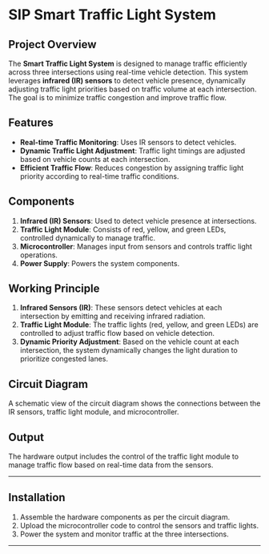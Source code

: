 # SIP Smart Traffic Light System

## Project Overview

The **Smart Traffic Light System** is designed to manage traffic efficiently across three intersections using real-time vehicle detection. This system leverages **infrared (IR) sensors** to detect vehicle presence, dynamically adjusting traffic light priorities based on traffic volume at each intersection. The goal is to minimize traffic congestion and improve traffic flow.


## Features

- **Real-time Traffic Monitoring**: Uses IR sensors to detect vehicles.
- **Dynamic Traffic Light Adjustment**: Traffic light timings are adjusted based on vehicle counts at each intersection.
- **Efficient Traffic Flow**: Reduces congestion by assigning traffic light priority according to real-time traffic conditions.

## Components

1. **Infrared (IR) Sensors**: Used to detect vehicle presence at intersections.
2. **Traffic Light Module**: Consists of red, yellow, and green LEDs, controlled dynamically to manage traffic.
3. **Microcontroller**: Manages input from sensors and controls traffic light operations.
4. **Power Supply**: Powers the system components.

## Working Principle

1. **Infrared Sensors (IR)**: These sensors detect vehicles at each intersection by emitting and receiving infrared radiation.
2. **Traffic Light Module**: The traffic lights (red, yellow, and green LEDs) are controlled to adjust traffic flow based on vehicle detection.
3. **Dynamic Priority Adjustment**: Based on the vehicle count at each intersection, the system dynamically changes the light duration to prioritize congested lanes.

## Circuit Diagram

A schematic view of the circuit diagram shows the connections between the IR sensors, traffic light module, and microcontroller.

## Output

The hardware output includes the control of the traffic light module to manage traffic flow based on real-time data from the sensors.

---

## Installation

1. Assemble the hardware components as per the circuit diagram.
2. Upload the microcontroller code to control the sensors and traffic lights.
3. Power the system and monitor traffic at the three intersections.

---
